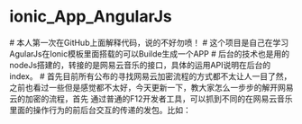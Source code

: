 # ionic_App_AngularJs
# 本人第一次在GitHub上面解释代码，说的不好勿喷！
# 这个项目是自己在学习AgularJs在Ionic模板里面搭载的可以Builde生成一个APP
# 后台的技术也是用的nodeJs搭建的，转接的是网易云音乐的接口，具体的运用API说明在后台的index。
# 首先目前所有公布的寻找网易云加密流程的方式都不太让人一目了然，之前也看过一些但是感觉都不太好，今天更新一下，教大家怎么一步步的解开网易云的加密的流程，首先 通过普通的F12开发者工具，可以抓到不同的在网易云音乐里面的操作行为的前后台交互的传递的发包。比如：
